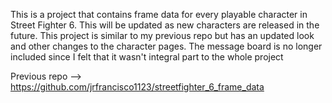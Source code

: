 This is a project that contains frame data for every playable character in Street Fighter 6. This will be updated as new characters are released in the future. 
This project is similar to my previous repo but has an updated look and other changes to the character pages. The message board is no longer included since I felt
that it wasn't integral part to the whole project

Previous repo -->    https://github.com/jrfrancisco1123/streetfighter_6_frame_data
